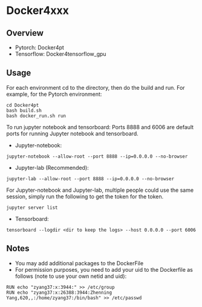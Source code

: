 # Docker4xxx

## Overview
- Pytorch: Docker4pt
- Tensorflow: Docker4tensorflow_gpu

## Usage
For each environment cd to the directory, then do the build and run. For example, for the Pytorch environment:
```
cd Docker4pt
bash build.sh
bash docker_run.sh run
```
To run jupyter notebook and tensorboard:
Ports 8888 and 6006 are default ports for running Jupyter notebook and tensorboard.

- Jupyter-notebook: 
```
jupyter-notebook --allow-root --port 8888 --ip=0.0.0.0 --no-browser
```

- Jupyter-lab (Recommended): 
```
jupyter-lab --allow-root --port 8888 --ip=0.0.0.0 --no-browser
```

For Jupyter-notebook and Jupyter-lab, multiple people could use the same session, simply run the following to get the token for the token. 
```
jupyter server list
```

- Tensorboard: 
```
tensorboard --logdir <dir to keep the logs> --host 0.0.0.0 --port 6006
```


## Notes
 - You may add additional packages to the DockerFile
 - For permission purposes, you need to add your uid to the Dockerfile as follows (note to use your own netid and uid):
```
RUN echo "zyang37:x:3944:" >> /etc/group
RUN echo "zyang37:x:26388:3944:Zhenning Yang,620,,:/home/zyang37:/bin/bash" >> /etc/passwd
```
